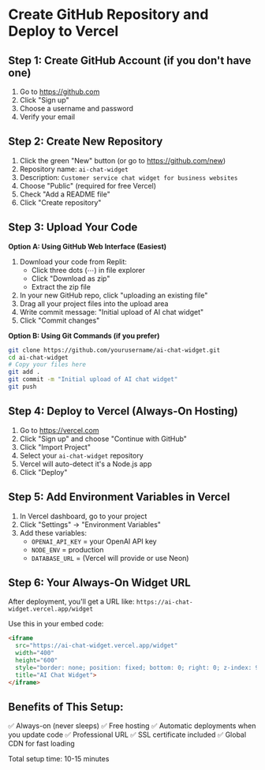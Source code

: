 # Create GitHub Repository and Deploy to Vercel

## Step 1: Create GitHub Account (if you don't have one)
1. Go to https://github.com
2. Click "Sign up"
3. Choose a username and password
4. Verify your email

## Step 2: Create New Repository
1. Click the green "New" button (or go to https://github.com/new)
2. Repository name: `ai-chat-widget`
3. Description: `Customer service chat widget for business websites`
4. Choose "Public" (required for free Vercel)
5. Check "Add a README file"
6. Click "Create repository"

## Step 3: Upload Your Code
**Option A: Using GitHub Web Interface (Easiest)**
1. Download your code from Replit:
   - Click three dots (⋯) in file explorer
   - Click "Download as zip"
   - Extract the zip file
2. In your new GitHub repo, click "uploading an existing file"
3. Drag all your project files into the upload area
4. Write commit message: "Initial upload of AI chat widget"
5. Click "Commit changes"

**Option B: Using Git Commands (if you prefer)**
```bash
git clone https://github.com/yourusername/ai-chat-widget.git
cd ai-chat-widget
# Copy your files here
git add .
git commit -m "Initial upload of AI chat widget"
git push
```

## Step 4: Deploy to Vercel (Always-On Hosting)
1. Go to https://vercel.com
2. Click "Sign up" and choose "Continue with GitHub"
3. Click "Import Project"
4. Select your `ai-chat-widget` repository
5. Vercel will auto-detect it's a Node.js app
6. Click "Deploy"

## Step 5: Add Environment Variables in Vercel
1. In Vercel dashboard, go to your project
2. Click "Settings" → "Environment Variables"
3. Add these variables:
   - `OPENAI_API_KEY` = your OpenAI API key
   - `NODE_ENV` = production
   - `DATABASE_URL` = (Vercel will provide or use Neon)

## Step 6: Your Always-On Widget URL
After deployment, you'll get a URL like:
`https://ai-chat-widget.vercel.app/widget`

Use this in your embed code:
```html
<iframe 
  src="https://ai-chat-widget.vercel.app/widget" 
  width="400" 
  height="600"
  style="border: none; position: fixed; bottom: 0; right: 0; z-index: 9999; background: transparent;"
  title="AI Chat Widget">
</iframe>
```

## Benefits of This Setup:
✅ Always-on (never sleeps)
✅ Free hosting
✅ Automatic deployments when you update code
✅ Professional URL
✅ SSL certificate included
✅ Global CDN for fast loading

Total setup time: 10-15 minutes
